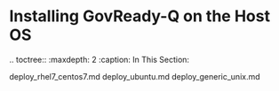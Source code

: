 # Installing GovReady-Q on the Host OS

.. toctree::
   :maxdepth: 2
   :caption: In This Section:

   deploy_rhel7_centos7.md
   deploy_ubuntu.md
   deploy_generic_unix.md

